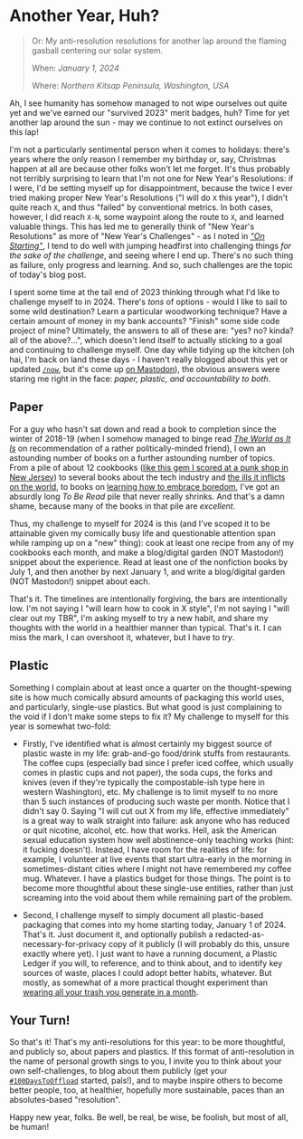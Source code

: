 # Another Year, Huh?

> Or: My anti-resolution resolutions for another lap around the flaming gasball
> centering our solar system.
>
> When: _January 1, 2024_
>
> Where: _Northern Kitsap Peninsula, Washington, USA_

Ah, I see humanity has somehow managed to not wipe ourselves out quite yet and
we've earned our "survived 2023" merit badges, huh? Time for yet another lap
around the sun - may we continue to not extinct ourselves on this lap!

I'm not a particularly sentimental person when it comes to holidays: there's
years where the only reason I remember my birthday or, say, Christmas happen at
all are because other folks won't let me forget. It's thus probably not
terribly surprising to learn that I'm not one for New Year's Resolutions: if I
were, I'd be setting myself up for disappointment, because the twice I ever
tried making proper New Year's Resolutions ("I will do `X` this year"), I
didn't quite reach `X`, and thus "failed" by conventional metrics. In both
cases, however, I did reach `X-N`, some waypoint along the route to `X`, and
learned valuable things. This has led me to generally think of "New Year's
Resolutions" as more of "New Year's Challenges" - as I noted in [_"On
Starting"_](/articles/2023-001-on-starting.html), I tend to do well with
jumping headfirst into challenging things _for the sake of the challenge_, and
seeing where I end up. There's no such thing as failure, only progress and
learning. And so, such challenges are the topic of today's blog post.

I spent some time at the tail end of 2023 thinking through what I'd like to
challenge myself to in 2024. There's *tons* of options - would I like to sail
to some wild destination? Learn a particular woodworking technique? Have a
certain amount of money in my bank accounts? "Finish" some side code project of
mine? Ultimately, the answers to all of these are: "yes? no? kinda? all of the
above?...", which doesn't lend itself to actually sticking to a goal and
continuing to challenge myself. One day while tidying up the kitchen (oh hai,
I'm back on land these days - I haven't really blogged about this yet or
updated [`/now`](/now.html), but it's come up [on
Mastodon](https://merveilles.town/@klardotsh)), the obvious answers were
staring me right in the face: _paper, plastic, and accountability to both_.

## Paper

For a guy who hasn't sat down and read a book to completion since the winter of
2018-19 (when I somehow managed to binge read [_The World as It
Is_](https://en.wikipedia.org/wiki/The_World_as_It_Is_(book)) on recommendation
of a rather politically-minded friend), I own an astounding number of books on
a further astounding number of topics. From a pile of about 12 cookbooks ([like
this gem I scored at a punk shop in New
Jersey](https://microcosmpublishing.com/catalog/books/5154/)) to several books
about the tech industry and [the ills it inflicts on the
world](https://en.wikipedia.org/wiki/The_Age_of_Surveillance_Capitalism), to
books on [learning how to embrace
boredom](https://www.penguinrandomhouse.com/books/600671/how-to-do-nothing-by-jenny-odell/),
I've got an absurdly long _To Be Read_ pile that never really shrinks. And
that's a damn shame, because many of the books in that pile are *excellent*.

Thus, my challenge to myself for 2024 is this (and I've scoped it to be
attainable given my comically busy life and questionable attention span while
ramping up on a "new" thing): cook at least one recipe from any of my cookbooks
each month, and make a blog/digital garden (NOT Mastodon!) snippet about the
experience. Read at least one of the nonfiction books by July 1, and then
another by next January 1, and write a blog/digital garden (NOT Mastodon!)
snippet about each.

That's it. The timelines are intentionally forgiving, the bars are
intentionally low. I'm not saying I "will learn how to cook in X style", I'm
not saying I "will clear out my TBR", I'm asking myself to try a new habit, and
share my thoughts with the world in a healthier manner than typical. That's it.
I can miss the mark, I can overshoot it, whatever, but I have to _try_.

## Plastic

Something I complain about at least once a quarter on the thought-spewing site
is how much comically absurd amounts of packaging this world uses, and
particularly, single-use plastics. But what good is just complaining to the
void if I don't make some steps to fix it? My challenge to myself for this year
is somewhat two-fold:

- Firstly, I've identified what is almost certainly my biggest source of
  plastic waste in my life: grab-and-go food/drink stuffs from restaurants. The
  coffee cups (especially bad since I prefer iced coffee, which usually comes
  in plastic cups and not paper), the soda cups, the forks and knives (even if
  they're typically the compostable-ish type here in western Washington), etc.
  My challenge is to limit myself to no more than 5 such instances of producing
  such waste per month. Notice that I didn't say 0. Saying "I will cut out X
  from my life, effective immediately" is a great way to walk straight into
  failure: ask anyone who has reduced or quit nicotine, alcohol, etc. how that
  works. Hell, ask the American sexual education system how well
  abstinence-only teaching works (hint: it fucking doesn't). Instead, I have
  room for the realities of life: for example, I volunteer at live events that
  start ultra-early in the morning in sometimes-distant cities where I might
  not have remembered my coffee mug. Whatever. I have a plastics budget for
  those things. The point is to become more thoughtful about these single-use
  entities, rather than just screaming into the void about them while remaining
  part of the problem.

- Second, I challenge myself to simply document all plastic-based packaging
  that comes into my home starting today, January 1 of 2024. That's it. Just
  document it, and optionally publish a redacted-as-necessary-for-privacy copy
  of it publicly (I will probably do this, unsure exactly where yet). I just
  want to have a running document, a Plastic Ledger if you will, to reference,
  and to think about, and to identify key sources of waste, places I could
  adopt better habits, whatever. But mostly, as somewhat of a more practical
  thought experiment than [wearing all your trash you generate in a
  month](https://www.youtube.com/watch?v=9vCstrZ7ilk).

## Your Turn!

So that's it! That's my anti-resolutions for this year: to be more thoughtful,
and publicly so, about papers and plastics. If this format of anti-resolution
in the name of personal growth sings to you, I invite you to think about your
own self-challenges, to blog about them publicly (get your
[`#100DaysToOffload`](https://100daystooffload.com/) started, pals!), and to
maybe inspire others to become better people, too, at healthier, hopefully more
sustainable, paces than an absolutes-based "resolution".

Happy new year, folks. Be well, be real, be wise, be foolish, but most of all,
be human!
